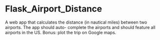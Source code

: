 Flask_Airport_Distance
======================

A web app that calculates the distance (in nautical miles) between two airports. The app should auto- complete the airports and should feature all airports in the US. Bonus: plot the trip on Google maps.
